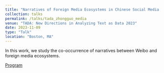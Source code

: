 ```yaml
---
title: "Narratives of Foreign Media Ecosystems in Chinese Social Media Discussions of the Russo-Ukrainian Wa"
collection: talks
permalink: /talks/tada_zhongguo_media
venue: "TADA: New Directions in Analyzing Text as Data 2023"
date: 2023-11-09
type: "Talk"
location: "Boston, MA"
---
```


In this work, we study the co-occurrence of narratives between Weibo and foreign media ecosystems.

[Program](https://tada2023.org/assets/program.pdf)



